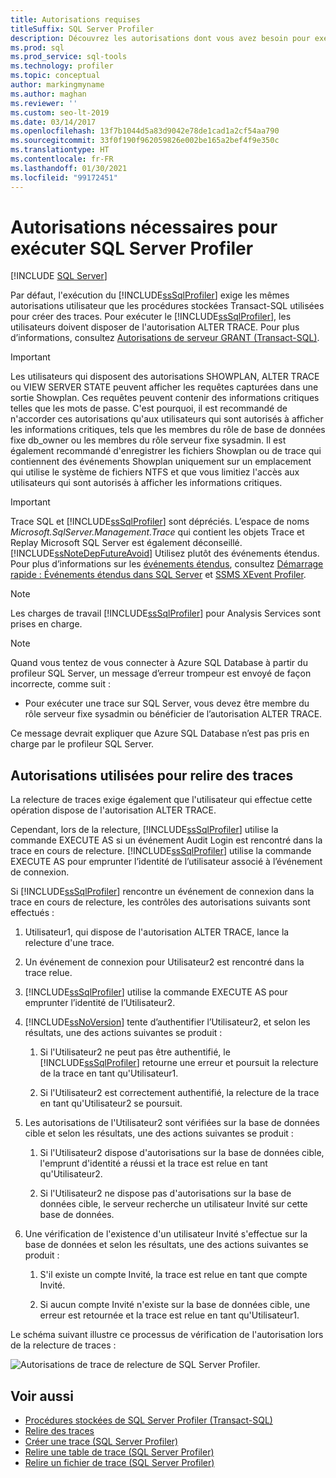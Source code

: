```yaml
---
title: Autorisations requises
titleSuffix: SQL Server Profiler
description: Découvrez les autorisations dont vous avez besoin pour exécuter SQL Server Profiler et relire les traces et découvrez les vérifications effectuées pendant les relectures.
ms.prod: sql
ms.prod_service: sql-tools
ms.technology: profiler
ms.topic: conceptual
author: markingmyname
ms.author: maghan
ms.reviewer: ''
ms.custom: seo-lt-2019
ms.date: 03/14/2017
ms.openlocfilehash: 13f7b1044d5a83d9042e78de1cad1a2cf54aa790
ms.sourcegitcommit: 33f0f190f962059826e002be165a2bef4f9e350c
ms.translationtype: HT
ms.contentlocale: fr-FR
ms.lasthandoff: 01/30/2021
ms.locfileid: "99172451"
---
```

# <a name="permissions-required-to-run-sql-server-profiler"></a>Autorisations nécessaires pour exécuter SQL Server Profiler

 [!INCLUDE [SQL Server](../../includes/applies-to-version/sqlserver.md)]

Par défaut, l'exécution du [!INCLUDE[ssSqlProfiler](../../includes/sssqlprofiler-md.md)] exige les mêmes autorisations utilisateur que les procédures stockées Transact-SQL utilisées pour créer des traces. Pour exécuter le [!INCLUDE[ssSqlProfiler](../../includes/sssqlprofiler-md.md)], les utilisateurs doivent disposer de l'autorisation ALTER TRACE. Pour plus d’informations, consultez [Autorisations de serveur GRANT &#40;Transact-SQL&#41;](../../t-sql/statements/grant-server-permissions-transact-sql.md).

> [!IMPORTANT]
> Les utilisateurs qui disposent des autorisations SHOWPLAN, ALTER TRACE ou VIEW SERVER STATE peuvent afficher les requêtes capturées dans une sortie Showplan. Ces requêtes peuvent contenir des informations critiques telles que les mots de passe. C'est pourquoi, il est recommandé de n'accorder ces autorisations qu'aux utilisateurs qui sont autorisés à afficher les informations critiques, tels que les membres du rôle de base de données fixe db_owner ou les membres du rôle serveur fixe sysadmin. Il est également recommandé d'enregistrer les fichiers Showplan ou de trace qui contiennent des événements Showplan uniquement sur un emplacement qui utilise le système de fichiers NTFS et que vous limitiez l'accès aux utilisateurs qui sont autorisés à afficher les informations critiques.

> [!IMPORTANT]
> Trace SQL et [!INCLUDE[ssSqlProfiler](../../includes/sssqlprofiler-md.md)] sont dépréciés. L’espace de noms *Microsoft.SqlServer.Management.Trace* qui contient les objets Trace et Replay Microsoft SQL Server est également déconseillé.
> [!INCLUDE[ssNoteDepFutureAvoid](../../includes/ssnotedepfutureavoid-md.md)]
> Utilisez plutôt des événements étendus. Pour plus d’informations sur les [événements étendus](../../relational-databases/extended-events/extended-events.md), consultez [Démarrage rapide : Événements étendus dans SQL Server](../../relational-databases/extended-events/quick-start-extended-events-in-sql-server.md) et [SSMS XEvent Profiler](../../relational-databases/extended-events/use-the-ssms-xe-profiler.md).

> [!NOTE]
> Les charges de travail [!INCLUDE[ssSqlProfiler](../../includes/sssqlprofiler-md.md)] pour Analysis Services sont prises en charge.

> [!NOTE]
> Quand vous tentez de vous connecter à Azure SQL Database à partir du profileur SQL Server, un message d’erreur trompeur est envoyé de façon incorrecte, comme suit :
>
> - Pour exécuter une trace sur SQL Server, vous devez être membre du rôle serveur fixe sysadmin ou bénéficier de l’autorisation ALTER TRACE.
>
> Ce message devrait expliquer que Azure SQL Database n’est pas pris en charge par le profileur SQL Server.

## <a name="permissions-used-to-replay-traces"></a>Autorisations utilisées pour relire des traces  
La relecture de traces exige également que l'utilisateur qui effectue cette opération dispose de l'autorisation ALTER TRACE.  

Cependant, lors de la relecture, [!INCLUDE[ssSqlProfiler](../../includes/sssqlprofiler-md.md)] utilise la commande EXECUTE AS si un événement Audit Login est rencontré dans la trace en cours de relecture. [!INCLUDE[ssSqlProfiler](../../includes/sssqlprofiler-md.md)] utilise la commande EXECUTE AS pour emprunter l’identité de l’utilisateur associé à l’événement de connexion.  

Si [!INCLUDE[ssSqlProfiler](../../includes/sssqlprofiler-md.md)] rencontre un événement de connexion dans la trace en cours de relecture, les contrôles des autorisations suivants sont effectués :

1. Utilisateur1, qui dispose de l'autorisation ALTER TRACE, lance la relecture d'une trace.

2. Un événement de connexion pour Utilisateur2 est rencontré dans la trace relue.

3. [!INCLUDE[ssSqlProfiler](../../includes/sssqlprofiler-md.md)] utilise la commande EXECUTE AS pour emprunter l’identité de l’Utilisateur2.

4. [!INCLUDE[ssNoVersion](../../includes/ssnoversion-md.md)] tente d’authentifier l’Utilisateur2, et selon les résultats, une des actions suivantes se produit :

    1. Si l'Utilisateur2 ne peut pas être authentifié, le [!INCLUDE[ssSqlProfiler](../../includes/sssqlprofiler-md.md)] retourne une erreur et poursuit la relecture de la trace en tant qu'Utilisateur1.
  
    2. Si l'Utilisateur2 est correctement authentifié, la relecture de la trace en tant qu'Utilisateur2 se poursuit.
  
5. Les autorisations de l'Utilisateur2 sont vérifiées sur la base de données cible et selon les résultats, une des actions suivantes se produit :
  
    1. Si l'Utilisateur2 dispose d'autorisations sur la base de données cible, l'emprunt d'identité a réussi et la trace est relue en tant qu'Utilisateur2.
  
    2. Si l'Utilisateur2 ne dispose pas d'autorisations sur la base de données cible, le serveur recherche un utilisateur Invité sur cette base de données.

6. Une vérification de l'existence d'un utilisateur Invité s'effectue sur la base de données et selon les résultats, une des actions suivantes se produit :
 
    1.  S'il existe un compte Invité, la trace est relue en tant que compte Invité.
  
    2.  Si aucun compte Invité n'existe sur la base de données cible, une erreur est retournée et la trace est relue en tant qu'Utilisateur1.
 
Le schéma suivant illustre ce processus de vérification de l'autorisation lors de la relecture de traces :

![Autorisations de trace de relecture de SQL Server Profiler.](../../tools/sql-server-profiler/media/replaytracedecisiontree.gif)

## <a name="see-also"></a>Voir aussi
- [Procédures stockées de SQL Server Profiler &#40;Transact-SQL&#41;](../../relational-databases/system-stored-procedures/sql-server-profiler-stored-procedures-transact-sql.md)
- [Relire des traces](../../tools/sql-server-profiler/replay-traces.md)
- [Créer une trace &#40;SQL Server Profiler&#41;](../../tools/sql-server-profiler/create-a-trace-sql-server-profiler.md)
- [Relire une table de trace &#40;SQL Server Profiler&#41;](../../tools/sql-server-profiler/replay-a-trace-table-sql-server-profiler.md)
- [Relire un fichier de trace &#40;SQL Server Profiler&#41;](../../tools/sql-server-profiler/replay-a-trace-file-sql-server-profiler.md)
